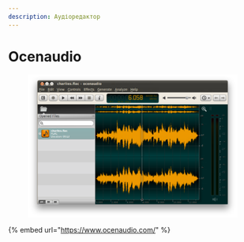 ```yaml
---
description: Аудіоредактор
---
```


# Ocenaudio

<figure><img src="../../.gitbook/assets/image (2) (1) (1).png" alt=""><figcaption></figcaption></figure>

{% embed url="https://www.ocenaudio.com/" %}

